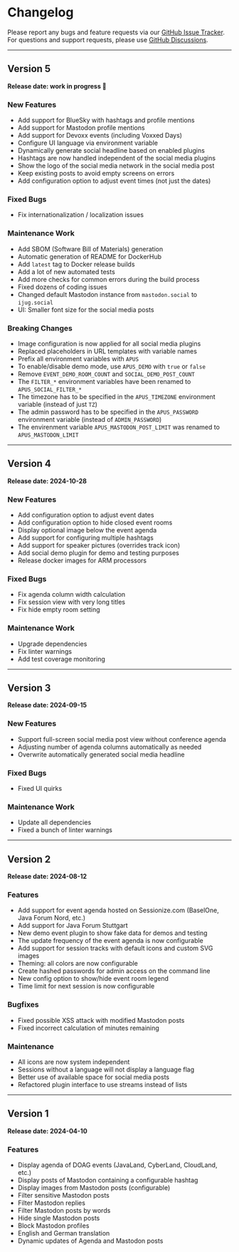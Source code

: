 # Changelog

Please report any bugs and feature requests via our
[GitHub Issue Tracker](https://github.com/McPringle/apus/issues).
For questions and support requests, please use
[GitHub Discussions](https://github.com/McPringle/apus/discussions).

---

## Version 5

**Release date: work in progress 🚧**

### New Features

* Add support for BlueSky with hashtags and profile mentions
* Add support for Mastodon profile mentions
* Add support for Devoxx events (including Voxxed Days)
* Configure UI language via environment variable
* Dynamically generate social headline based on enabled plugins
* Hashtags are now handled independent of the social media plugins
* Show the logo of the social media network in the social media post
* Keep existing posts to avoid empty screens on errors
* Add configuration option to adjust event times (not just the dates)

### Fixed Bugs

* Fix internationalization / localization issues

### Maintenance Work

* Add SBOM (Software Bill of Materials) generation
* Automatic generation of README for DockerHub
* Add `latest` tag to Docker release builds
* Add a lot of new automated tests
* Add more checks for common errors during the build process
* Fixed dozens of coding issues
* Changed default Mastodon instance from `mastodon.social` to `ijug.social`
* UI: Smaller font size for the social media posts

### Breaking Changes

* Image configuration is now applied for all social media plugins
* Replaced placeholders in URL templates with variable names
* Prefix all environment variables with `APUS`
* To enable/disable demo mode, use `APUS_DEMO` with `true` or `false`
* Remove `EVENT_DEMO_ROOM_COUNT` and `SOCIAL_DEMO_POST_COUNT`
* The `FILTER_*` environment variables have been renamed to `APUS_SOCIAL_FILTER_*`
* The timezone has to be specified in the `APUS_TIMEZONE` environment variable (instead of just `TZ`)
* The admin password has to be specified in the `APUS_PASSWORD` environment variable (instead of `ADMIN_PASSWORD`)
* The envirenment variable `APUS_MASTODON_POST_LIMIT` was renamed to `APUS_MASTODON_LIMIT`

---

## Version 4

**Release date: 2024-10-28**

### New Features

* Add configuration option to adjust event dates
* Add configuration option to hide closed event rooms
* Display optional image below the event agenda
* Add support for configuring multiple hashtags
* Add support for speaker pictures (overrides track icon)
* Add social demo plugin for demo and testing purposes
* Release docker images for ARM processors

### Fixed Bugs

* Fix agenda column width calculation
* Fix session view with very long titles
* Fix hide empty room setting

### Maintenance Work

* Upgrade dependencies
* Fix linter warnings
* Add test coverage monitoring

---

## Version 3

**Release date: 2024-09-15**

### New Features

* Support full-screen social media post view without conference agenda
* Adjusting number of agenda columns automatically as needed
* Overwrite automatically generated social media headline

### Fixed Bugs

* Fixed UI quirks

### Maintenance Work

* Update all dependencies
* Fixed a bunch of linter warnings

---

## Version 2

**Release date: 2024-08-12**

### Features

* Add support for event agenda hosted on Sessionize.com (BaselOne, Java Forum Nord, etc.)
* Add support for Java Forum Stuttgart
* New demo event plugin to show fake data for demos and testing
* The update frequency of the event agenda is now configurable
* Add support for session tracks with default icons and custom SVG images
* Theming: all colors are now configurable
* Create hashed passwords for admin access on the command line
* New config option to show/hide event room legend
* Time limit for next session is now configurable

### Bugfixes

* Fixed possible XSS attack with modified Mastodon posts
* Fixed incorrect calculation of minutes remaining 

### Maintenance

* All icons are now system independent
* Sessions without a language will not display a language flag
* Better use of available space for social media posts
* Refactored plugin interface to use streams instead of lists

---

## Version 1

**Release date: 2024-04-10**

### Features

* Display agenda of DOAG events (JavaLand, CyberLand, CloudLand, etc.)
* Display posts of Mastodon containing a configurable hashtag
* Display images from Mastodon posts (configurable)
* Filter sensitive Mastodon posts
* Filter Mastodon replies
* Filter Mastodon posts by words
* Hide single Mastodon posts
* Block Mastodon profiles
* English and German translation
* Dynamic updates of Agenda and Mastodon posts

